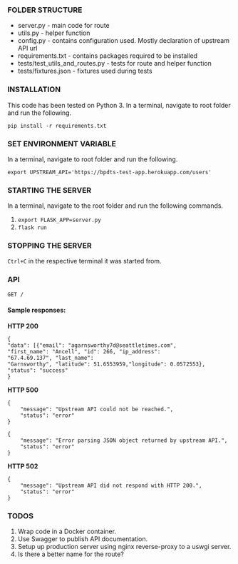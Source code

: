 ### FOLDER STRUCTURE
- server.py - main code for route
- utils.py - helper function
- config.py - contains configuration used. Mostly declaration of upstream API url
- requirements.txt - contains packages required to be installed
- tests/test_utils_and_routes.py - tests for route and helper function
- tests/fixtures.json - fixtures used during tests

### INSTALLATION
This code has been tested on Python 3. 
In a terminal, navigate to root folder and run the following.

    pip install -r requirements.txt

### SET ENVIRONMENT VARIABLE
In a terminal, navigate to root folder and run the following.

`export UPSTREAM_API='https://bpdts-test-app.herokuapp.com/users'`

### STARTING THE SERVER
In a terminal, navigate to the root folder and run the following commands.

1. `export FLASK_APP=server.py`
2. `flask run`

### STOPPING THE SERVER
`Ctrl+C` in the respective terminal it was started from.

### API
    GET /

#### Sample responses:
**HTTP 200**

    {
    "data": [{"email": "agarnsworthy7d@seattletimes.com", 
    "first_name": "Ancell", "id": 266, "ip_address": 
    "67.4.69.137", "last_name": 
    "Garnsworthy", "latitude": 51.6553959,"longitude": 0.0572553},
    "status": "success"    
    }

**HTTP 500**

    {
        "message": "Upstream API could not be reached.",
        "status": "error"    
    }

    {
        "message": "Error parsing JSON object returned by upstream API.",
        "status": "error"    
    }

**HTTP 502**

    {
        "message": "Upstream API did not respond with HTTP 200.",
        "status": "error"    
    }


### TODOS
1. Wrap code in a Docker container.
2. Use Swagger to publish API documentation.
3. Setup up production server using nginx reverse-proxy to a uswgi server.
4. Is there a better name for the route?
